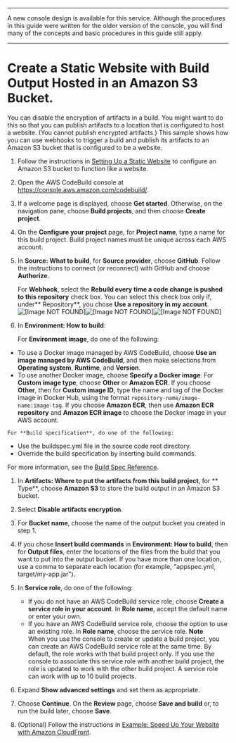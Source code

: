 --------

A new console design is available for this service\. Although the procedures in this guide were written for the older version of the console, you will find many of the concepts and basic procedures in this guide still apply\.

--------

# Create a Static Website with Build Output Hosted in an Amazon S3 Bucket\.<a name="sample-disable-artifact-encryption"></a>

 You can disable the encryption of artifacts in a build\. You might want to do this so that you can publish artifacts to a location that is configured to host a website\. \(You cannot publish encrypted artifacts\.\) This sample shows how you can use webhooks to trigger a build and publish its artifacts to an Amazon S3 bucket that is configured to be a website\. 

1.  Follow the instructions in [Setting Up a Static Website](https://docs.aws.amazon.com/AmazonS3/latest/dev//HostingWebsiteOnS3Setup.html) to configure an Amazon S3 bucket to function like a website\. 

1. Open the AWS CodeBuild console at [https://console\.aws\.amazon\.com/codebuild/](https://console.aws.amazon.com/codebuild/)\.

1.  If a welcome page is displayed, choose **Get started**\. Otherwise, on the navigation pane, choose **Build projects**, and then choose **Create project**\. 

1.  On the **Configure your project** page, for **Project name**, type a name for this build project\. Build project names must be unique across each AWS account\. 

1.  In **Source: What to build**, for **Source provider**, choose **GitHub**\. Follow the instructions to connect \(or reconnect\) with GitHub and choose **Authorize**\. 

    For **Webhook**, select the **Rebuild every time a code change is pushed to this repository** check box\. You can select this check box only if, under** Repository**, you chose **Use a repository in my account**\.   
![\[Image NOT FOUND\]](http://docs.aws.amazon.com/codebuild/latest/userguide/images/webhook.png)![\[Image NOT FOUND\]](http://docs.aws.amazon.com/codebuild/latest/userguide/)![\[Image NOT FOUND\]](http://docs.aws.amazon.com/codebuild/latest/userguide/)

1.  In **Environment: How to build**: 

    For **Environment image**, do one of the following: 
   +  To use a Docker image managed by AWS CodeBuild, choose **Use an image managed by AWS CodeBuild**, and then make selections from **Operating system**, **Runtime**, and **Version**\. 
   +  To use another Docker image, choose **Specify a Docker image**\. For **Custom image type**, choose **Other** or **Amazon ECR**\. If you choose **Other**, then for **Custom image ID**, type the name and tag of the Docker image in Docker Hub, using the format `repository-name/image-name:image-tag`\. If you choose **Amazon ECR**, then use **Amazon ECR repository** and **Amazon ECR image** to choose the Docker image in your AWS account\. 

    For **Build specification**, do one of the following: 
   + Use the buildspec\.yml file in the source code root directory\.
   + Override the build specification by inserting build commands\.

   For more information, see the [Build Spec Reference](build-spec-ref.md)\.

1.  In **Artifacts: Where to put the artifacts from this build project**, for ** Type**, choose **Amazon S3** to store the build output in an Amazon S3 bucket\. 

1.  Select **Disable artifacts encryption**\. 

1.  For **Bucket name**, choose the name of the output bucket you created in step 1\. 

1.  If you chose **Insert build commands** in **Environment: How to build**, then for **Output files**, enter the locations of the files from the build that you want to put into the output bucket\. If you have more than one location, use a comma to separate each location \(for example, "appspec\.yml, target/my\-app\.jar"\)\. 

1. In **Service role**, do one of the following:
   + If you do not have an AWS CodeBuild service role, choose **Create a service role in your account**\. In **Role name**, accept the default name or enter your own\.
   + If you have an AWS CodeBuild service role, choose the option to use an existing role\. In **Role name**, choose the service role\.
**Note**  
When you use the console to create or update a build project, you can create an AWS CodeBuild service role at the same time\. By default, the role works with that build project only\. If you use the console to associate this service role with another build project, the role is updated to work with the other build project\. A service role can work with up to 10 build projects\.

1. Expand **Show advanced settings** and set them as appropriate\.

1. Choose **Continue**\. On the **Review** page, choose **Save and build** or, to run the build later, choose **Save**\.

1.  \(Optional\) Follow the instructions in [Example: Speed Up Your Website with Amazon CloudFront](https://docs.aws.amazon.com/AmazonS3/latest/dev//website-hosting-cloudfront-walkthrough.html)\. 